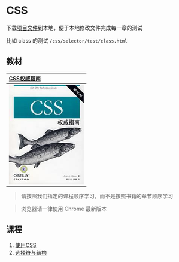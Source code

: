 # CSS

下载[项目文件](https://github.com/onface/mooc.git)到本地，便于本地修改文件完成每一章的测试

比如 class 的测试 `/css/selector/test/class.html`

## 教材

| [CSS权威指南](https://github.com/onface/mooc/issues/1) |
| :------------- |
| ![](../media/css/CSS-The-definitive-Guide.jpg) |

> 请按照我们指定的课程顺序学习，而不是按照书籍的章节顺序学习

> 浏览器请一律使用 Chrome 最新版本

## 课程

1. [使用CSS](./use-css/README.md)
2. [选择符与结构](./selector/README.md)
